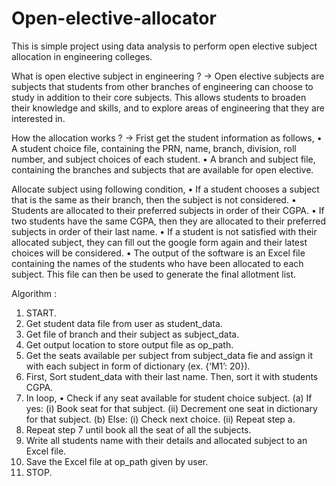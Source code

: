 # Open-elective-allocator
This is simple project using data analysis to perform open elective subject allocation in engineering colleges. 

What is open elective subject in engineering ?
-> Open elective subjects are subjects that students from other branches of engineering can choose to study in addition to their core subjects. 
   This allows students to broaden their knowledge and skills, and to explore areas of engineering that they are interested in.

How the allocation works ?
->  Frist get the student information as follows,
   •	A student choice file, containing the PRN, name, branch, division, roll number, and subject choices of each student.
   •	A branch and subject file, containing the branches and subjects that are available for open elective.

  Allocate subject using following condition,
   •	If a student chooses a subject that is the same as their branch, then the subject is not considered.
   •	Students are allocated to their preferred subjects in order of their CGPA.
   •	If two students have the same CGPA, then they are allocated to their preferred subjects in order of their last name.
   •	If a student is not satisfied with their allocated subject, they can fill out the google form again and their latest choices will be considered.
   •	The output of the software is an Excel file containing the names of the students who have been allocated to each subject. This file can then be used to generate the final allotment list.

Algorithm :
1)	START.
2)	Get student data file from user as student_data.
3)	Get file of branch and their subject as subject_data.
4)	Get output location to store output file as op_path.
5)	Get the seats available per subject from subject_data fie and assign it with each subject in form of dictionary (ex. {‘M1’: 20}).
6)	First, Sort student_data with their last name. Then, sort it with students CGPA.
7)	In loop,
•	Check if any seat available for student choice subject.
(a)	If yes:
(i)	Book seat for that subject.
(ii)	Decrement one seat in dictionary for that subject.
(b)	Else:
(i)	Check next choice.
(ii)	Repeat step a.
8)	Repeat step 7 until book all the seat of all the subjects.
9)	Write all students name with their details and allocated subject to an Excel file.
10)	Save the Excel file at op_path given by user.
11)	STOP.


